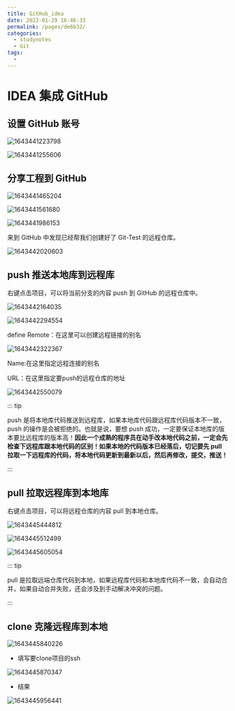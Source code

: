 ```yaml
---
title: GitHub_idea
date: 2022-01-29 16:46:33
permalink: /pages/de6b32/
categories:
  - studynotes
  - Git
tags:
  - 
---
```

# IDEA 集成 GitHub

## 设置 GitHub 账号

![1643441223798](./images/07/01.png)

![1643441255606](./images/07/02.png)

## 分享工程到 GitHub

![1643441465204](./images/07/03.png)

![1643441561680](./images/07/04.png)

![1643441986153](./images/07/05.png)

来到 GitHub 中发现已经帮我们创建好了 Git-Test 的远程仓库。

![1643442020603](./images/07/06.png)

## push 推送本地库到远程库

右键点击项目，可以将当前分支的内容 push 到 GitHub 的远程仓库中。

![1643442164035](./images/07/07.png)

![1643442294554](./images/07/08.png)

define Remote：在这里可以创建远程链接的别名

![1643442322367](./images/07/09.png)

Name:在这里指定远程连接的别名

URL：在这里指定要push的远程仓库的地址

![1643442550079](./images/07/10.png)

::: tip

push 是将本地库代码推送到远程库，如果本地库代码跟远程库代码版本不一致，push 的操作是会被拒绝的。也就是说，要想 push 成功，一定要保证本地库的版本要比远程库的版本高！**因此一个成熟的程序员在动手改本地代码之前，一定会先检查下远程库跟本地代码的区别！如果本地的代码版本已经落后，切记要先 pull 拉取一下远程库的代码，将本地代码更新到最新以后，然后再修改，提交，推送！**

:::

## pull 拉取远程库到本地库

右键点击项目，可以将远程仓库的内容 pull 到本地仓库。

![1643445444812](./images/07/11.png)

![1643445512499](./images/07/12.png)

![1643445605054](./images/07/13.png)

::: tip

pull 是拉取远端仓库代码到本地，如果远程库代码和本地库代码不一致，会自动合并，如果自动合并失败，还会涉及到手动解决冲突的问题。

:::

## clone 克隆远程库到本地

![1643445840226](./images/07/14.png)

+ 填写要clone项目的ssh

![1643445870347](./images/07/15.png)

+ 结果

![1643445956441](./images/07/16.png)

